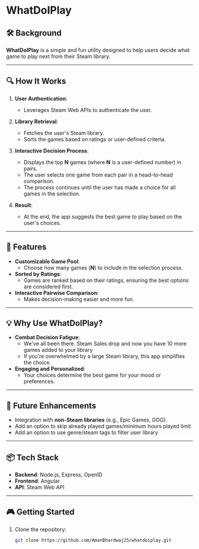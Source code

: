 # WhatDoIPlay

## 🛠️ Background
**WhatDoIPlay** is a simple and fun utility designed to help users decide what game to play next from their Steam library.

---

## 🔍 How It Works
1. **User Authentication**:
    - Leverages Steam Web APIs to authenticate the user.

2. **Library Retrieval**:
    - Fetches the user's Steam library.
    - Sorts the games based on ratings or user-defined criteria.

3. **Interactive Decision Process**:
    - Displays the top **N** games (where **N** is a user-defined number) in pairs.
    - The user selects one game from each pair in a head-to-head comparison.
    - The process continues until the user has made a choice for all games in the selection.

4. **Result**:
    - At the end, the app suggests the best game to play based on the user's choices.

---

## 🌟 Features
- **Customizable Game Pool**:
    - Choose how many games (**N**) to include in the selection process.
- **Sorted by Ratings**:
    - Games are ranked based on their ratings, ensuring the best options are considered first.
- **Interactive Pairwise Comparison**:
    - Makes decision-making easier and more fun.

---

## 💡 Why Use WhatDoIPlay?
- **Combat Decision Fatigue**:
    - We've all been there. Steam Sales drop and now you have 10 more games added to your library
    - If you're overwhelmed by a large Steam library, this app simplifies the choice.
- **Engaging and Personalized**:
    - Your choices determine the best game for your mood or preferences.

---

## 🚀 Future Enhancements
- Integration with **non-Steam libraries** (e.g., Epic Games, GOG).
- Add an option to skip already played games/minimum hours played limit
- Add an option to use genre/steam tags to filter user library

---

## 📦 Tech Stack
- **Backend**: Node.js, Express, OpenID
- **Frontend**: Angular
- **API**: Steam Web API

---

## 🎮 Getting Started
1. Clone the repository:
   ```bash
   git clone https://github.com/AmanBhardwaj25/whatdoiplay.git
